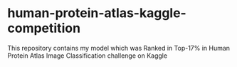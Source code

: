# human-protein-atlas-kaggle-competition
This repository contains my model which was Ranked in Top-17% in Human Protein Atlas Image Classification challenge on Kaggle
